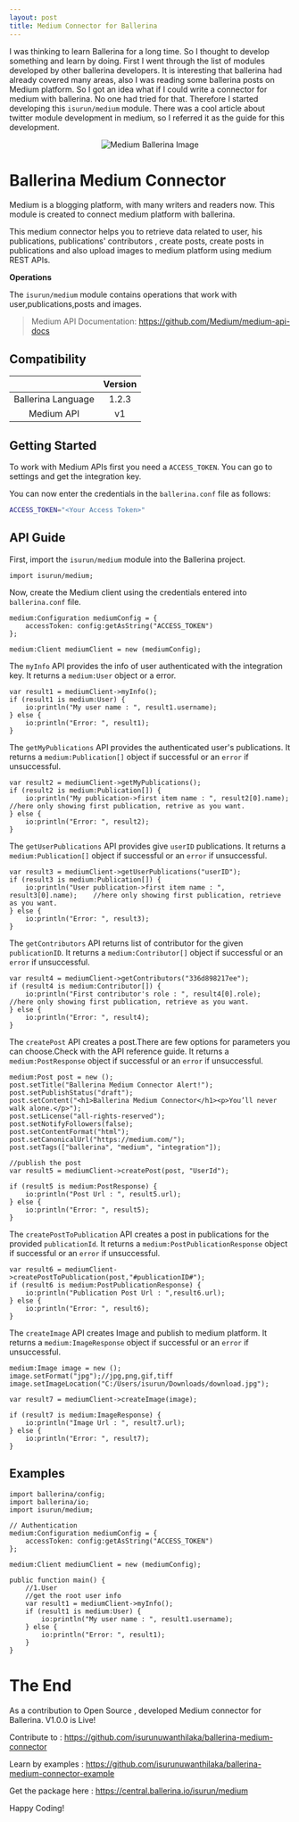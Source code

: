 ```yaml
---
layout: post
title: Medium Connector for Ballerina
---
```


I was thinking to learn Ballerina for a long time. So I thought to develop something and learn by doing. First I went through the list of modules developed by other ballerina developers. It is interesting that ballerina had already covered many areas, also I was reading some ballerina posts on Medium platform. So I got an idea what if I could write a connector for medium with ballerina. No one had tried for that. Therefore I started developing this `isurun/medium` module. There was a cool article about twitter module development in medium, so I referred it as the guide for this development.

<p align="center">
<img src="{{ site.url }}/assets/img/bal+medium.jpg"
     alt="Medium Ballerina Image"
     style="float: center;" />
</p>

# Ballerina Medium Connector

Medium is a blogging platform, with many writers and readers now. This module is created to connect medium platform with ballerina.

This medium connector helps you to retrieve data related to user, his publications, publications' contributors , create posts, create posts in publications and also upload images to medium platform using medium REST APIs.

**Operations**

The `isurun/medium` module contains operations that work with user,publications,posts and images.

> Medium API Documentation: https://github.com/Medium/medium-api-docs

## Compatibility

|                    | Version |
| :----------------: | :-----: |
| Ballerina Language |  1.2.3  |
|     Medium API     |   v1    |

## Getting Started

To work with Medium APIs first you need a `ACCESS_TOKEN`. You can go to settings and get the integration key.

You can now enter the credentials in the `ballerina.conf` file as follows:

```bash
ACCESS_TOKEN="<Your Access Token>"
```

## API Guide

First, import the `isurun/medium` module into the Ballerina project.

```ballerina
import isurun/medium;
```

Now, create the Medium client using the credentials entered into `ballerina.conf` file.

```ballerina
medium:Configuration mediumConfig = {
    accessToken: config:getAsString("ACCESS_TOKEN")
};

medium:Client mediumClient = new (mediumConfig);
```

The `myInfo` API provides the info of user authenticated with the integration key. It returns a `medium:User` object or a error.

```ballerina
var result1 = mediumClient->myInfo();
if (result1 is medium:User) {
    io:println("My user name : ", result1.username);
} else {
    io:println("Error: ", result1);
}
```

The `getMyPublications` API provides the authenticated user's publications. It returns a `medium:Publication[]` object if successful or an `error` if unsuccessful.

```ballerina
var result2 = mediumClient->getMyPublications();
if (result2 is medium:Publication[]) {
    io:println("My publication->first item name : ", result2[0].name);    //here only showing first publication, retrive as you want.
} else {
    io:println("Error: ", result2);
}
```

The `getUserPublications` API provides give `userID` publications. It returns a `medium:Publication[]` object if successful or an `error` if unsuccessful.

```ballerina
var result3 = mediumClient->getUserPublications("userID");
if (result3 is medium:Publication[]) {
    io:println("User publication->first item name : ", result3[0].name);    //here only showing first publication, retrieve as you want.
} else {
    io:println("Error: ", result3);
}
```

The `getContributors` API returns list of contributor for the given `publicationID`. It returns a `medium:Contributor[]` object if successful or an `error` if unsuccessful.

```ballerina
var result4 = mediumClient->getContributors("336d898217ee");
if (result4 is medium:Contributor[]) {
    io:println("First contributor's role : ", result4[0].role);    //here only showing first publication, retrieve as you want.
} else {
    io:println("Error: ", result4);
}
```

The `createPost` API creates a post.There are few options for parameters you can choose.Check with the API reference guide. It returns a `medium:PostResponse` object if successful or an `error` if unsuccessful.

```ballerina
medium:Post post = new ();
post.setTitle("Ballerina Medium Connector Alert!");
post.setPublishStatus("draft");
post.setContent("<h1>Ballerina Medium Connector</h1><p>You’ll never walk alone.</p>");
post.setLicense("all-rights-reserved");
post.setNotifyFollowers(false);
post.setContentFormat("html");
post.setCanonicalUrl("https://medium.com/");
post.setTags(["ballerina", "medium", "integration"]);

//publish the post
var result5 = mediumClient->createPost(post, "UserId");

if (result5 is medium:PostResponse) {
    io:println("Post Url : ", result5.url);
} else {
    io:println("Error: ", result5);
}
```

The `createPostToPublication` API creates a post in publications for the provided `publicationId`. It returns a `medium:PostPublicationResponse` object if successful or an `error` if unsuccessful.

```ballerina
var result6 = mediumClient->createPostToPublication(post,"#publicationID#");
if (result6 is medium:PostPublicationResponse) {
    io:println("Publication Post Url : ",result6.url);
} else {
    io:println("Error: ", result6);
}
```

The `createImage` API creates Image and publish to medium platform. It returns a `medium:ImageResponse` object if successful or an `error` if unsuccessful.

```ballerina
medium:Image image = new ();
image.setFormat("jpg");//jpg,png,gif,tiff
image.setImageLocation("C:/Users/isurun/Downloads/download.jpg");

var result7 = mediumClient->createImage(image);

if (result7 is medium:ImageResponse) {
    io:println("Image Url : ", result7.url);
} else {
    io:println("Error: ", result7);
}
```

## Examples

```ballerina
import ballerina/config;
import ballerina/io;
import isurun/medium;

// Authentication
medium:Configuration mediumConfig = {
    accessToken: config:getAsString("ACCESS_TOKEN")
};

medium:Client mediumClient = new (mediumConfig);

public function main() {
    //1.User
    //get the root user info
    var result1 = mediumClient->myInfo();
    if (result1 is medium:User) {
        io:println("My user name : ", result1.username);
    } else {
        io:println("Error: ", result1);
    }
}
```

# The End

As a contribution to Open Source , developed Medium connector for Ballerina. V1.0.0 is Live!

Contribute to : https://github.com/isurunuwanthilaka/ballerina-medium-connector

Learn by examples : https://github.com/isurunuwanthilaka/ballerina-medium-connector-example

Get the package here : https://central.ballerina.io/isurun/medium

Happy Coding!
